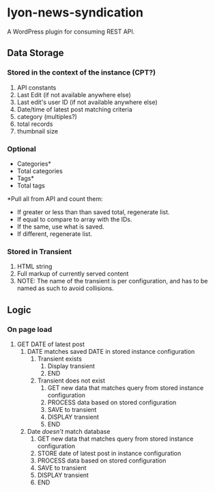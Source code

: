 # lyon-news-syndication
A WordPress plugin for consuming REST API.

## Data Storage

### Stored in the context of the instance (CPT?)
1. API constants
2. Last Edit (if not available anywhere else)
3. Last edit's user ID (if not available anywhere else)
4. Date/time of latest post matching criteria
5. category (multiples?)
6. total records
7. thumbnail size

### Optional
- Categories\*
- Total categories
- Tags\*
- Total tags

\*Pull all from API and count them:
- If greater or less than than saved total, regenerate list. 
- If equal to compare to array with the IDs. 
- If the same, use what is saved. 
- If different, regenerate list.

### Stored in Transient
1. HTML string
 1. Full markup of currently served content
 2. NOTE: The name of the transient is per configuration, and has to be named as such to avoid collisions.

## Logic

### On page load

1. GET DATE of latest post
    1. DATE matches saved DATE in stored instance configuration
        1. Transient exists
            1. Display transient
            2. END
        2. Transient does not exist
            1. GET new data that matches query from stored instance configuration
            2. PROCESS data based on stored configuration 
            3. SAVE to transient
            4. DISPLAY transient
            5. END
    2. Date *doesn’t* match database
        1. GET new data that matches query from stored instance configuration
        2. STORE date of latest post in instance configuration
        3. PROCESS data based on stored configuration 
        3. SAVE to transient
        4. DISPLAY transient
        5. END
